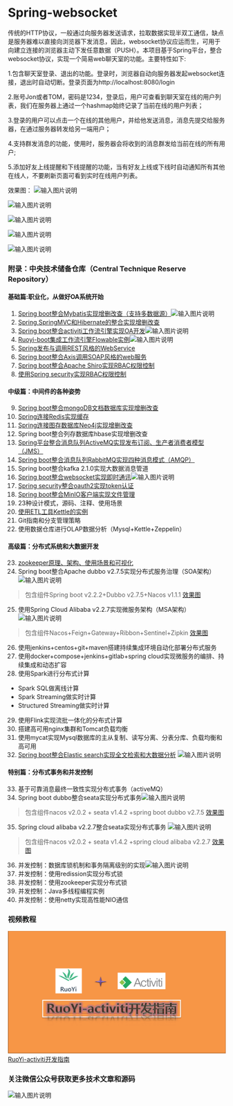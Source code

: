 # Spring-websocket
  传统的HTTP协议，一般通过向服务器发送请求，拉取数据实现半双工通信，缺点是服务器难以直接向浏览器下发消息，因此，websocket协议应运而生，可用于向建立连接的浏览器主动下发任意数据（PUSH）。本项目基于Spring平台，整合websocket协议，实现一个简易web聊天室的功能。主要特性如下:
  
  1.包含聊天室登录、退出的功能。登录时，浏览器自动向服务器发起websocket连接，退出时自动切断。登录页面为http://localhost:8080/login
  
  2.账号Jon或者TOM，密码是1234，登录后，用户可查看到聊天室在线的用户列表，我们在服务器上通过一个hashmap始终记录了当前在线的用户列表；

  3.登录的用户可以点击一个在线的其他用户，并给他发送消息，消息先提交给服务器，在通过服务器转发给另一端用户；
  
  4.支持群发消息的功能，使用时，服务器会将收到的消息群发给当前在线的所有用户;
  
  5.添加好友上线提醒和下线提醒的功能，当有好友上线或下线时自动通知所有其他在线人，不要刷新页面可看到实时在线用户列表。
  
  效果图：
![输入图片说明](https://images.gitee.com/uploads/images/2018/1212/100350_2a6aeccf_1110335.gif "SSM.gif")

![输入图片说明](http://git.oschina.net/uploads/images/2016/1121/155000_fbd7a93b_1110335.jpeg "在这里输入图片标题")
   
![输入图片说明](http://git.oschina.net/uploads/images/2016/1121/155008_ad2d6e7a_1110335.jpeg "在这里输入图片标题")

![输入图片说明](http://git.oschina.net/uploads/images/2016/1121/155016_df4cf908_1110335.jpeg "在这里输入图片标题")

![输入图片说明](http://git.oschina.net/uploads/images/2016/1121/155029_5e3afabc_1110335.jpeg "在这里输入图片标题")

### 附录：中央技术储备仓库（Central Technique Reserve Repository）

#### 基础篇:职业化，从做好OA系统开始
1. [Spring boot整合Mybatis实现增删改查（支持多数据源）](https://gitee.com/shenzhanwang/SSM)![输入图片说明](https://img.shields.io/badge/-%E7%B2%BE%E5%93%81-orange.svg "在这里输入图片标题")
2. [Spring,SpringMVC和Hibernate的整合实现增删改查](https://gitee.com/shenzhanwang/SSH)
3. [Spring boot整合activiti工作流引擎实现OA开发](https://gitee.com/shenzhanwang/Spring-activiti)![输入图片说明](https://img.shields.io/badge/-%E6%8B%9B%E7%89%8C-yellow.svg)   
4. [Ruoyi-boot集成工作流引擎Flowable实例](https://gitee.com/shenzhanwang/Ruoyi-flowable)![输入图片说明](https://img.shields.io/badge/-%E6%8B%9B%E7%89%8C-yellow.svg) 
5. [Spring发布与调用REST风格的WebService](https://gitee.com/shenzhanwang/Spring-REST)
6. [Spring boot整合Axis调用SOAP风格的web服务](https://gitee.com/shenzhanwang/Spring-axis)
7. [Spring boot整合Apache Shiro实现RBAC权限控制](https://gitee.com/shenzhanwang/Spring-shiro)
8. [使用Spring security实现RBAC权限控制](https://gitee.com/shenzhanwang/spring-security-demo)
#### 中级篇：中间件的各种姿势
9. [Spring boot整合mongoDB文档数据库实现增删改查](https://gitee.com/shenzhanwang/Spring-mongoDB)
10. [Spring连接Redis实现缓存](https://gitee.com/shenzhanwang/Spring-redis)
11. [Spring连接图存数据库Neo4j实现增删改查](https://gitee.com/shenzhanwang/Spring-neo4j)
12. Spring boot整合列存数据库hbase实现增删改查
13. [Spring平台整合消息队列ActiveMQ实现发布订阅、生产者消费者模型（JMS）](https://gitee.com/shenzhanwang/Spring-activeMQ)
14. [Spring boot整合消息队列RabbitMQ实现四种消息模式（AMQP）](https://gitee.com/shenzhanwang/Spring-rabbitMQ)
15. Spring boot整合kafka 2.1.0实现大数据消息管道
16. [Spring boot整合websocket实现即时通讯](https://gitee.com/shenzhanwang/Spring-websocket)![输入图片说明](https://img.shields.io/badge/-%E7%B2%BE%E5%93%81-orange.svg "在这里输入图片标题")
17. [Spring security整合oauth2实现token认证](https://gitee.com/shenzhanwang/Spring-security-oauth2)
18. [Spring boot整合MinIO客户端实现文件管理](https://gitee.com/shenzhanwang/Spring-minio)
19. 23种设计模式，源码、注释、使用场景 
20. [使用ETL工具Kettle的实例](https://gitee.com/shenzhanwang/Kettle-demo)
21. Git指南和分支管理策略 
22. 使用数据仓库进行OLAP数据分析（Mysql+Kettle+Zeppelin）
#### 高级篇：分布式系统和大数据开发
23. [zookeeper原理、架构、使用场景和可视化](https://gitee.com/shenzhanwang/zookeeper-practice)
24. Spring boot整合Apache dubbo v2.7.5实现分布式服务治理（SOA架构） ![输入图片说明](https://img.shields.io/badge/-%E7%B2%BE%E5%93%81-orange.svg "在这里输入图片标题") 
>  包含组件Spring boot v2.2.2+Dubbo v2.7.5+Nacos v1.1.1
<a href="https://images.gitee.com/uploads/images/2020/0114/084731_fd0b7a82_1110335.gif" target="_blank">效果图</a>
25. 使用Spring Cloud Alibaba v2.2.7实现微服务架构（MSA架构）![输入图片说明](https://img.shields.io/badge/-%E6%8B%9B%E7%89%8C-yellow.svg)   
>  包含组件Nacos+Feign+Gateway+Ribbon+Sentinel+Zipkin
<a href="https://images.gitee.com/uploads/images/2020/0106/201827_ac61db63_1110335.gif" target="_blank">效果图</a>
26. 使用jenkins+centos+git+maven搭建持续集成环境自动化部署分布式服务 
27. 使用docker+compose+jenkins+gitlab+spring cloud实现微服务的编排、持续集成和动态扩容 
28. 使用Spark进行分布式计算
- Spark SQL做离线计算
- Spark Streaming做实时计算
- Structured Streaming做实时计算
29. 使用Flink实现流批一体化的分布式计算
30. 搭建高可用nginx集群和Tomcat负载均衡 
31. 使用mycat实现Mysql数据库的主从复制、读写分离、分表分库、负载均衡和高可用 
32. [Spring boot整合Elastic search实现全文检索和大数据分析](https://gitee.com/shenzhanwang/Spring-elastic_search) ![输入图片说明](https://img.shields.io/badge/-%E6%8B%9B%E7%89%8C-yellow.svg "在这里输入图片标题")
#### 特别篇：分布式事务和并发控制
33. 基于可靠消息最终一致性实现分布式事务（activeMQ）
34. Spring boot dubbo整合seata实现分布式事务![输入图片说明](https://img.shields.io/badge/-%E7%B2%BE%E5%93%81-orange.svg "在这里输入图片标题")
> 包含组件nacos v2.0.2 + seata v1.4.2 +spring boot dubbo v2.7.5
<a href="https://images.gitee.com/uploads/images/2020/0119/112233_62a33a77_1110335.gif" target="_blank">效果图</a>
35. Spring cloud alibaba v2.2.7整合seata实现分布式事务 ![输入图片说明](https://img.shields.io/badge/-%E7%B2%BE%E5%93%81-orange.svg "在这里输入图片标题")
> 包含组件nacos v2.0.2 + seata v1.4.2 +spring cloud alibaba v2.2.7
<a href="https://images.gitee.com/uploads/images/2020/0119/134408_ee14a016_1110335.gif" target="_blank">效果图</a>
36. 并发控制：数据库锁机制和事务隔离级别的实现![输入图片说明](https://img.shields.io/badge/-%E7%B2%BE%E5%93%81-orange.svg "在这里输入图片标题") 
37. 并发控制：使用redission实现分布式锁 
38. 并发控制：使用zookeeper实现分布式锁 
39. 并发控制：Java多线程编程实例
40. 并发控制：使用netty实现高性能NIO通信 
### 视频教程
![输入图片说明](%E5%B0%81%E9%9D%A2.png)
<a href="https://www.roncoo.com/view/1551481849552183297" target="_blank">RuoYi-activiti开发指南</a>
### 关注微信公众号获取更多技术文章和源码
![输入图片说明](https://images.gitee.com/uploads/images/2021/1022/183316_f03b4f99_1110335.jpeg "qrcode_for_gh_4c2318bb0f7f_258.jpg")